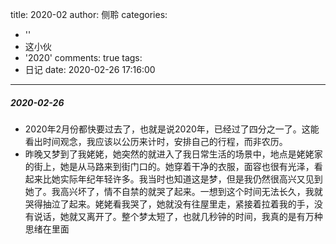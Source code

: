 title: 2020-02
author: 侧聆
categories:
  - ''
  - 这小伙
  - '2020'
comments: true
tags:
  - 日记
date: 2020-02-26 17:16:00
---
##### 2020-02-26
* 2020年2月份都快要过去了，也就是说2020年，已经过了四分之一了。这能看出时间观念，我应该以公历来计时，安排自己的行程，而非农历。
* 昨晚又梦到了我姥姥，她突然的就进入了我日常生活的场景中，地点是姥姥家的街上，她是从马路来到街门口的。她穿着干净的衣服，面容也很有光泽，看起来比她实际年纪年轻许多。我当时也知道这是梦，但是我仍然很高兴又见到她了。我高兴坏了，情不自禁的就哭了起来。一想到这个时间无法长久，我就哭得抽泣了起来。姥姥看我哭了，她就没有往屋里走，紧接着拉着我的手，没有说话，她就又离开了。整个梦太短了，也就几秒钟的时间，我真的是有万种思绪在里面